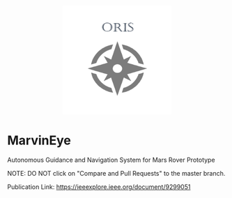 <div style="text-align:center"><img src="https://github.com/adityaabhiram3/ORIS/blob/main/ORIS_logo.png" alt="MarvinEye" width="250" height="250"/></div>

# MarvinEye

Autonomous Guidance and Navigation System for Mars Rover Prototype

NOTE: DO NOT click on "Compare and Pull Requests" to the master branch.

Publication Link: https://ieeexplore.ieee.org/document/9299051
